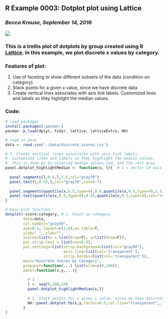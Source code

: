 ## R Example 0003: Dotplot plot using Lattice 
### *Becca Krouse, September 14, 2016* 
  
![](0002-dotplot-lattice.png)

### This is a trellis plot of dotplots by group created using R [Lattice](https://cran.r-project.org/web/packages/lattice/lattice.pdf).  In this example, we plot discrete x values by category.

### Features of plot:
1. Use of faceting to show different subsets of the data (condition on category).
2. Stack points for a given x value, since we have discrete data
3. Create vertical lines associates with axis tick labels.  Customized lines and labels so they highlight the median values.

### Code:
```r
# load packages
install.packages('pacman')
pacman::p_load(dplyr, tidyr, lattice, latticeExtra, HH)

# read in data
data <- read.csv('./data/discrete_scores.csv')

# 3. Create vertical lines associates with axis tick labels.  
#  Customized lines and labels so they highlight the median values.
#  This is done by by coloring median values red, and the rest gray.
panel.dotplot_highlightMedian <- function(x, l){  # l = vector of axis tick values
  
  panel.segments(l,0.6,l,1.5,col="gray70")          
  panel.text(l,0.55,l,col="gray70",cex=0.7)
  
  panel.segments(quantile(x,0.5,type=4),0.6,quantile(x,0.5,type=4),1.5,col="red")
  panel.text(quantile(x,0.5,type=4),0.55,quantile(x,0.5,type=4),col="red",cex=0.7)
}

# main plot function
dotplot(~score|category, # 1. Facet on category
        data=data, 
        col.symbol="gray50",
        asp=0.2, layout=c(1,4),as.table=T,
        ylab=" ", xlab="", 
        scales=list(x = list(draw=F), y=list(draw=F)),
        par.strip.text = list(cex=0.8),
        par.settings=list(strip.background=list(col="gray90"),
                          axis.line=list(col='transparent'),
                          strip.border=list(col='transparent')),
        main="Discrete Scores by Category",
        prepanel=function(...) list(xlim=c(0,100)),
        panel=function(x,y,...){
          
          # 3. 
          l <- seq(0,100,20)
          panel.dotplot_highlightMedian(x,l)
          
          # 2. Stack points for a given x value, since we have discrete data
          HH::panel.dotplot.tb(x,y,factor=0.5,col.line="transparent",...)
        }                    
)
```
